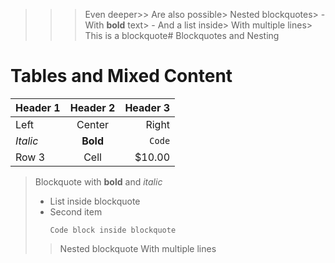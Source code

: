 >>> Even deeper>> Are also possible> Nested blockquotes> - With **bold** text> - And a list inside> With multiple lines> This is a blockquote# Blockquotes and Nesting

# Tables and Mixed Content

| Header 1 | Header 2 | Header 3 |
|----------|:--------:|---------:|
| Left     | Center   | Right    |
| *Italic* | **Bold** | `Code`   |
| Row 3    | Cell     | $10.00   |

> Blockquote with **bold** and *italic*
> * List inside blockquote
> * Second item
>   ```
>   Code block inside blockquote
>   ```
>
> > Nested blockquote
> > With multiple lines
